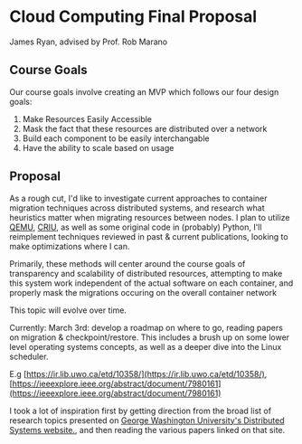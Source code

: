 # Cloud Computing Final Proposal
James Ryan, advised by Prof. Rob Marano

## Course Goals

Our course goals involve creating an MVP which follows our four design goals:

1. Make Resources Easily Accessible
2. Mask the fact that these resources are distributed over a network
3. Build each component to be easily interchangable
4. Have the ability to scale based on usage

## Proposal

As a rough cut, 
I'd like to investigate current approaches to container migration techniques 
across distributed systems, and research what heuristics matter when migrating
resources between nodes. I plan to utilize [QEMU](https://www.qemu.org/), [CRIU](https://criu.org/Main_Page),
as well as some original code in (probably) Python, I'll reimplement techniques
 reviewed in past & current publications, looking to make optimizations where I
 can.

Primarily, these methods will center around the course goals of transparency 
and scalability of distributed resources, attempting to make this system work 
independent of the actual software on each container, and properly mask the 
migrations occuring on the overall container network

This topic will evolve over time.

Currently:
March 3rd: develop a roadmap on where to go, reading papers on migration & 
checkpoint/restore. This includes a brush up on some lower level operating 
systems concepts, as well as a deeper dive into the Linux scheduler.

E.g [https://ir.lib.uwo.ca/etd/10358/](https://ir.lib.uwo.ca/etd/10358/), [https://ieeexplore.ieee.org/abstract/document/7980161](https://ieeexplore.ieee.org/abstract/document/7980161)

I took a lot of inspiration first by getting direction from the broad list of 
research topics presented on [George Washington University's Distributed Systems website.](https://gwdistsys20.github.io/project/#milestone-1-select-a-topic),
 and then reading the various papers linked on that site. 
